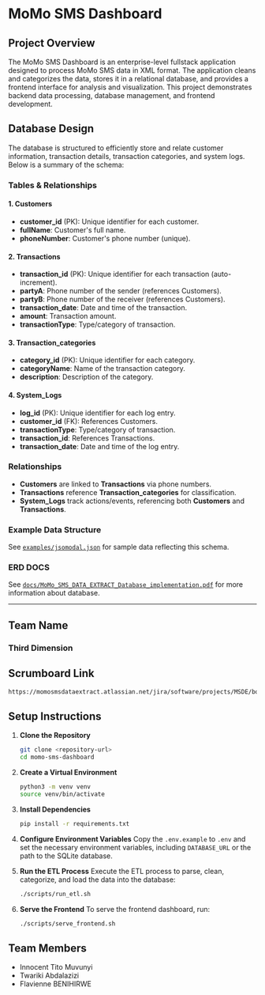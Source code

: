 # MoMo SMS Dashboard

## Project Overview
The MoMo SMS Dashboard is an enterprise-level fullstack application designed to process MoMo SMS data in XML format. The application cleans and categorizes the data, stores it in a relational database, and provides a frontend interface for analysis and visualization. This project demonstrates backend data processing, database management, and frontend development.

## Database Design

The database is structured to efficiently store and relate customer information, transaction details, transaction categories, and system logs. Below is a summary of the schema:

### Tables & Relationships

#### 1. Customers
- **customer_id** (PK): Unique identifier for each customer.
- **fullName**: Customer's full name.
- **phoneNumber**: Customer's phone number (unique).

#### 2. Transactions
- **transaction_id** (PK): Unique identifier for each transaction (auto-increment).
- **partyA**: Phone number of the sender (references Customers).
- **partyB**: Phone number of the receiver (references Customers).
- **transaction_date**: Date and time of the transaction.
- **amount**: Transaction amount.
- **transactionType**: Type/category of transaction.

#### 3. Transaction_categories
- **category_id** (PK): Unique identifier for each category.
- **categoryName**: Name of the transaction category.
- **description**: Description of the category.

#### 4. System_Logs
- **log_id** (PK): Unique identifier for each log entry.
- **customer_id** (FK): References Customers.
- **transactionType**: Type/category of transaction.
- **transaction_id**: References Transactions.
- **transaction_date**: Date and time of the log entry.

### Relationships
- **Customers** are linked to **Transactions** via phone numbers.
- **Transactions** reference **Transaction_categories** for classification.
- **System_Logs** track actions/events, referencing both **Customers** and **Transactions**.

### Example Data Structure

See [`examples/jsomodal.json`](examples/jsomodal.json) for sample data reflecting this schema.

### ERD DOCS

See [`docs/MoMo_SMS_DATA_EXTRACT_Database_implementation.pdf`](docs/MoMo_SMS_DATA_EXTRACT_Database_implementation.pdf) for more information about database.

---

## Team Name
### Third Dimension

## Scrumboard Link
```bash
https://momosmsdataextract.atlassian.net/jira/software/projects/MSDE/boards/1/backlog?atlOrigin=eyJpIjoiZjk2YjQwNDE1Nzk4NGUyYzgyZTA3MjFmMTdmOWE0OWYiLCJwIjoiaiJ9
```

## Setup Instructions
1. **Clone the Repository**
   ```bash
   git clone <repository-url>
   cd momo-sms-dashboard
   ```

2. **Create a Virtual Environment**
   ```bash
   python3 -m venv venv
   source venv/bin/activate
   ```

3. **Install Dependencies**
   ```bash
   pip install -r requirements.txt
   ```

4. **Configure Environment Variables**
   Copy the `.env.example` to `.env` and set the necessary environment variables, including `DATABASE_URL` or the path to the SQLite database.

5. **Run the ETL Process**
   Execute the ETL process to parse, clean, categorize, and load the data into the database:
   ```bash
   ./scripts/run_etl.sh
   ```

6. **Serve the Frontend**
   To serve the frontend dashboard, run:
   ```bash
   ./scripts/serve_frontend.sh
   ```

## Team Members
- Innocent Tito Muvunyi
- Twariki Abdalazizi
- Flavienne BENIHIRWE
